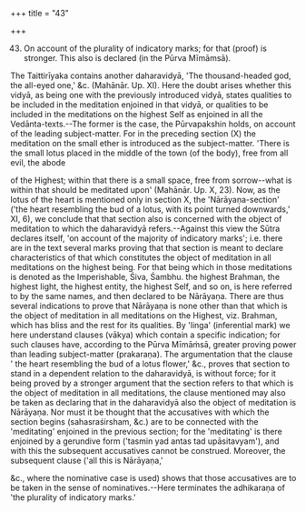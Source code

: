 +++
title = "43"

+++


43. On account of the plurality of indicatory marks; for that (proof) is stronger. This also is declared (in the Pūrva Mīmāmsā).

The Taittirīyaka contains another daharavidyā, 'The thousand-headed god, the all-eyed one,' &c. (Mahānār. Up. XI). Here the doubt arises whether this vidyā, as being one with the previously introduced vidyā, states qualities to be included in the meditation enjoined in that vidyā, or qualities to be included in the meditations on the highest Self as enjoined in all the Vedānta-texts.--The former is the case, the Pūrvapakshin holds, on account of the leading subject-matter. For in the preceding section (X) the meditation on the small ether is introduced as the subject-matter. 'There is the small lotus placed in the middle of the town (of the body), free from all evil, the abode

of the Highest; within that there is a small space, free from sorrow--what is within that should be meditated upon' (Mahānār. Up. X, 23). Now, as the lotus of the heart is mentioned only in section X, the 'Nārāyaṇa-section' ('the heart resembling the bud of a lotus, with its point turned downwards,' XI, 6), we conclude that that section also is concerned with the object of meditation to which the daharavidyā refers.--Against this view the Sūtra declares itself, 'on account of the majority of indicatory marks'; i.e. there are in the text several marks proving that that section is meant to declare characteristics of that which constitutes the object of meditation in all meditations on the highest being. For that being which in those meditations is denoted as the Imperishable, Śiva, Śambhu. the highest Brahman, the highest light, the highest entity, the highest Self, and so on, is here referred to by the same names, and then declared to be Nārāyaṇa. There are thus several indications to prove that Nārāyaṇa is none other than that which is the object of meditation in all meditations on the Highest, viz. Brahman, which has bliss and the rest for its qualities. By 'linga' (inferential mark) we here understand clauses (vākya) which contain a specific indication; for such clauses have, according to the Pūrva Mīmāṁsā, greater proving power than leading subject-matter (prakaraṇa). The argumentation that the clause ' the heart resembling the bud of a lotus flower,' &c., proves that section to stand in a dependent relation to the daharavidyā, is without force; for it being proved by a stronger argument that the section refers to that which is the object of meditation in all meditations, the clause mentioned may also be taken as declaring that in the daharavidyā also the object of meditation is Nārāyaṇa. Nor must it be thought that the accusatives with which the section begins (sahasraśirsham, &c.) are to be connected with the 'meditating' enjoined in the previous section; for the 'meditating' is there enjoined by a gerundive form ('tasmin yad antas tad upāsitavyam'), and with this the subsequent accusatives cannot be construed. Moreover, the subsequent clause ('all this is Nārāyaṇa,'

 &c., where the nominative case is used) shows that those accusatives are to be taken in the sense of nominatives.--Here terminates the adhikaraṇa of 'the plurality of indicatory marks.'

